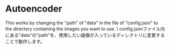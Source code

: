 ﻿# Autoencoder
This works by changing the "path" of "data" in the file of "config.json" to the directory containing the images you want to use. \\
config.jsonファイル内にある"data"の"path"を、使用したい画像が入っているディレクトリに変更することで動作します。
